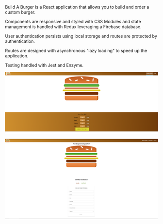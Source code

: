 Build A Burger is a React application that allows you to build and order a custom burger.

Components are responsive and styled with CSS Modules and state management is handled with Redux leveraging a Firebase database.

User authentication persists using local storage and routes are protected by authentication.

Routes are designed with asynchronous "lazy loading" to speed up the application.

Testing handled with Jest and Enzyme.

![Screenshot](https://github.com/devinenoise/burger-builder/blob/main/screenshot1.png)

![Screenshot](https://github.com/devinenoise/burger-builder/blob/main/screenshot2.png)

